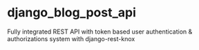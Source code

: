 # django_blog_post_api

Fully integrated REST API with token based user authentication &amp; authorizations system with django-rest-knox

